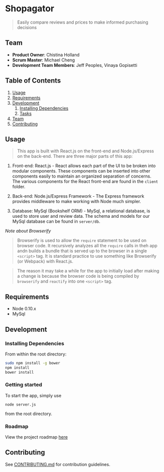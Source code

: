 # Shopagator

> Easily compare reviews and prices to make informed purchasing decisions

## Team

  - __Product Owner__: Chistina Holland
  - __Scrum Master__: Michael Cheng
  - __Development Team Members__: Jeff Peoples, Vinaya Gopisetti

## Table of Contents

1. [Usage](#Usage)
1. [Requirements](#requirements)
1. [Development](#development)
    1. [Installing Dependencies](#installing-dependencies)
    1. [Tasks](#tasks)
1. [Team](#team)
1. [Contributing](#contributing)

## Usage

> This app is built with React.js on the front-end and Node.js/Express on the back-end. There are three major parts of this app:

1. Front-end: React.js - React allows each part of the UI to be broken into modular components. These components can be inserted into other components easily to maintain an organized separation of concerns. The various components for the React front-end are found in the `client` folder.

2. Back-end: Node.js/Express Framework - The Express framework provides middleware to make working with Node much simpler.

3. Database: MySql (Bookshelf ORM) - MySql, a relational database, is used to store user and review data. The schema and models for our MySql database can be found in `server/db`. 

*Note about Browserify*

> Browserify is used to allow the `require` statement to be used on browser code. It recursively analyzes all the `require` calls in theh app andn builds a bundle that is served up to the browser in a single `<script>` tag. It is standard practice to use something like Browserify (or Webpack) with React.js.

> The reason it may take a while for the app to initially load after making a change is because the browser code is being compiled by `browserify` and `reactify` into one `<script>` tag.

## Requirements

- Node 0.10.x
- MySql

## Development

### Installing Dependencies

From within the root directory:

```sh
sudo npm install -g bower
npm install
bower install
```

### Getting started

To start the app, simply use

`node server.js`

from the root directory.

### Roadmap

View the project roadmap [here](https://github.com/PebbleFrame/pebbleframe/issues)


## Contributing

See [CONTRIBUTING.md](CONTRIBUTING.md) for contribution guidelines.
